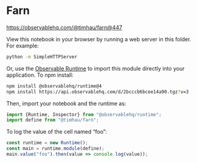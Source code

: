 # Farn

https://observablehq.com/@timhau/farn@447

View this notebook in your browser by running a web server in this folder. For
example:

~~~sh
python -m SimpleHTTPServer
~~~

Or, use the [Observable Runtime](https://github.com/observablehq/runtime) to
import this module directly into your application. To npm install:

~~~sh
npm install @observablehq/runtime@4
npm install https://api.observablehq.com/d/2bcccb6bcee14a90.tgz?v=3
~~~

Then, import your notebook and the runtime as:

~~~js
import {Runtime, Inspector} from "@observablehq/runtime";
import define from "@timhau/farn";
~~~

To log the value of the cell named “foo”:

~~~js
const runtime = new Runtime();
const main = runtime.module(define);
main.value("foo").then(value => console.log(value));
~~~
